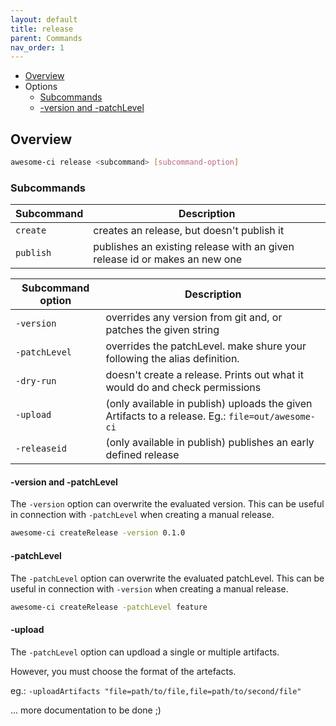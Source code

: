 ```yaml
---
layout: default
title: release
parent: Commands
nav_order: 1
---
```


- [Overview](#overview)
- Options
  - [Subcommands](#subcommands)
  - [-version and -patchLevel](#-version-and--patchLevel)

## Overview

```bash
awesome-ci release <subcommand> [subcommand-option]
```

### Subcommands

| Subcommand          | Description                                                                 |
| ------------------- | --------------------------------------------------------------------------- |
| `create`            | creates an release, but doesn't publish it                                  |
| `publish`           | publishes an existing release with an given release id or makes an new one  |


| Subcommand option   | Description                                                                 |
| ------------------- | --------------------------------------------------------------------------- |
| `-version`          | overrides any version from git and, or patches the given string             |
| `-patchLevel`       | overrides the patchLevel. make shure your following the alias definition.   |
| `-dry-run`          | doesn't create a release. Prints out what it would do and check permissions |
| `-upload`           | (only available in publish) uploads the given Artifacts to a release. Eg.: `file=out/awesome-ci` |
| `-releaseid`        | (only available in publish) publishes an early defined release              |


#### -version and -patchLevel

The `-version` option can overwrite the evaluated version.
This can be useful in connection with `-patchLevel` when creating a manual release.

```bash
awesome-ci createRelease -version 0.1.0
```

#### -patchLevel

The `-patchLevel` option can overwrite the evaluated patchLevel.
This can be useful in connection with `-version` when creating a manual release.

```bash
awesome-ci createRelease -patchLevel feature
```

#### -upload

The `-patchLevel` option can updload a single or multiple artifacts.

However, you must choose the format of the artefacts.

eg.: `-uploadArtifacts "file=path/to/file,file=path/to/second/file"`


... more documentation to be done ;)